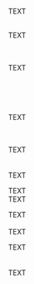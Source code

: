 <br>
<br>

<br>
<br>
<br>

<br>
<br>
<br>
<br>

TEXT
<br><br>

TEXT
<br>
<br><br>

TEXT
<br>
<br>
<br><br>

<br>TEXT

<br>
<br>TEXT

<br>
<br>
<br>TEXT

TEXT
<br>TEXT

TEXT
<br>
<br>TEXT

TEXT
<br>
<br>
<br>TEXT